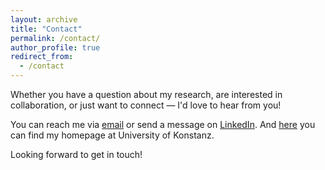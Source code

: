 ```yaml
---
layout: archive
title: "Contact"
permalink: /contact/
author_profile: true
redirect_from:
  - /contact
---
```


Whether you have a question about my research, are interested in collaboration, or just want to connect — I'd love to hear from you!

You can reach me via [email](mailto:sophie.moser@t-online.de) or send a message on [LinkedIn](https://www.linkedin.com/in/sophie-moser/).
And [here](https://www.polver.uni-konstanz.de/en/kunze/team/research-associates/sophie-moser-ma/) you can find my homepage at University of Konstanz.

Looking forward to get in touch!

